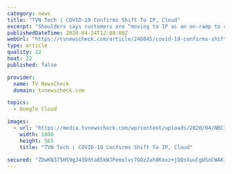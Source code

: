 ```yaml
---
category: news
title: "TVN Tech | COVID-19 Confirms Shift To IP, Cloud"
excerpt: "Shoulders says customers are “moving to IP as an on-ramp to cloud-based workflows,” and the key trait of GV Media Universe is the flexibility to work on multiple platforms including AWS, Google Cloud and Microsoft Azure as well as private cloud environments. He says Grass Valley envisions a “Media Factory” broadcast workflow where ..."
publishedDateTime: 2020-04-24T12:08:00Z
webUrl: "https://tvnewscheck.com/article/248045/covid-19-confirms-shift-to-ip-cloud/"
type: article
quality: 22
heat: 22
published: false

provider:
  name: TV NewsCheck
  domain: tvnewscheck.com

topics:
  - Google Cloud

images:
  - url: "https://media.tvnewscheck.com/wp/content/uploads/2020/04/NBC10-Boston-Control-Room_2020.jpg"
    width: 1000
    height: 565
    title: "TVN Tech | COVID-19 Confirms Shift To IP, Cloud"

secured: "ZDwKN375HS9gJ43Ddta85kWJPemxlvc7GOzZah8Koxz+jQQsXuuCgUSoCWAKJf8hciuw+fDb+A+tX0eSv7H+l0oX0Zo3wJqeTdte9sxPVJ5RuAVNKHfTNWUvhJ/6RfZ7O1zKMLjMJIBgihjaT/uqjiJH+luPibGj06tc6j0ojL9NzdTfoYm0xQ69C+B3PbkTSkwKvJkJA0D4z5RzTjAsC+eXPoDWWEU3zwnixuh8bohgEZuf9dSjKSRtMevJSs6DEMx85x83z1FIv+lQ11D/lcSLDD9YT9HN2MzJxdP5/dKqH9bhznm4/tkbnaurfGf0;ELAWAJ3PAY7kPun+y2TN8Q=="
---
```


